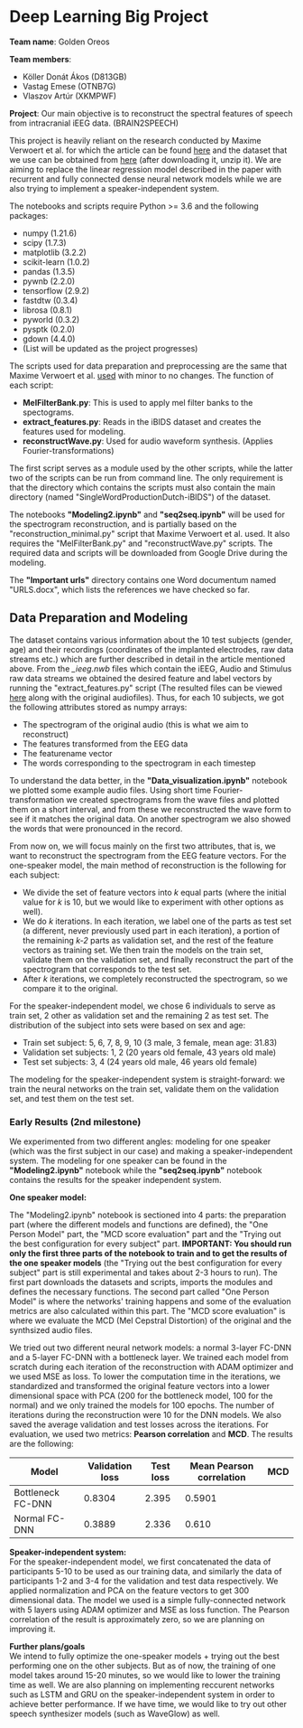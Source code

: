 <h1>Deep Learning Big Project</h1>

<b>Team name</b>: Golden Oreos

<b>Team members</b>:
- Köller Donát Ákos (D813GB)
- Vastag Emese (OTNB7G)
- Vlaszov Artúr (XKMPWF)

<b>Project</b>:
Our main objective is to reconstruct the spectral features of speech from intracranial iEEG data. (BRAIN2SPEECH)<br>

This project is heavily reliant on the research conducted by Maxime Verwoert
et al. for which the article can be found <a href="https://www.nature.com/articles/s41597-022-01542-9" rel='nofollow'>here</a> and
the dataset that we use can be obtained from <a href="https://osf.io/download/g6q5m/" rel='nofollow'>here</a> (after downloading it, unzip it). We are aiming to replace the linear regression model described in the paper with recurrent and fully connected dense neural network models while we are also trying to implement a speaker-independent system.

The notebooks and scripts require Python >= 3.6 and the following packages:
- numpy (1.21.6)
- scipy (1.7.3)
- matplotlib (3.2.2)
- scikit-learn (1.0.2)
- pandas (1.3.5)
- pywnb (2.2.0)
- tensorflow (2.9.2)
- fastdtw (0.3.4)
- librosa (0.8.1) 
- pyworld (0.3.2) 
- pysptk (0.2.0) 
- gdown (4.4.0)
- (List will be updated as the project progresses)

The scripts used for data preparation and preprocessing are the same that Maxime Verwoert et al. 
<a href="https://github.com/neuralinterfacinglab/SingleWordProductionDutch">used</a> with minor to no changes. 
The function of each script:
- <b>MelFilterBank.py</b>: This is used to apply mel filter banks to the spectograms.
- <b>extract_features.py</b>: Reads in the iBIDS dataset and creates the features used for modeling.
- <b>reconstructWave.py</b>: Used for audio waveform synthesis. (Applies Fourier-transformations)

The first script serves as a module used by the other scripts, while the latter two of the scripts can be run from 
command line. The only requirement is that the directory which contains the scripts must also contain the main directory 
(named "SingleWordProductionDutch-iBIDS") of the dataset.


The notebooks <b>"Modeling2.ipynb"</b>  and <b>"seq2seq.ipynb"</b> will be used for the spectrogram reconstruction, and is partially based on the "reconstruction_minimal.py" script 
that Maxime Verwoert et al. used. It also requires the "MelFilterBank.py" and "reconstructWave.py" scripts. The required data and scripts will be downloaded from Google Drive during the modeling.

The <b>"Important urls"</b> directory contains one Word documentum named "URLS.docx", which lists the references we have checked so far.

<h2> Data Preparation and Modeling </h2>

The dataset contains various information about the 10 test subjects (gender, age) and their recordings (coordinates of the implanted electrodes, raw data streams etc.) which are further described in detail in the article mentioned above. From the <i>_ieeg.nwb</i> files which contain the iEEG, Audio and Stimulus raw data streams we obtained the desired feature and label vectors by running the "extract_features.py" script (The resulted files can be viewed <a href="https://drive.google.com/drive/folders/1pdc95RPUk-Zh0J8kaYo8cXz_ickSOwcB?usp=sharing">here</a> along with the original audiofiles). 
Thus, for each 10 subjects, we got the following attributes stored as numpy arrays:
- The spectrogram of the original audio (this is what we aim to reconstruct)
- The features transformed from the EEG data
- The featurename vector
- The words corresponding to the spectrogram in each timestep

To understand the data better, in the <b>"Data_visualization.ipynb"</b> notebook we plotted some example audio files. Using short time Fourier-transformation we created spectrograms from the wave files and plotted them on a short interval, and from these we reconstructed the wave form to see if it matches the original data. On another spectrogram we also showed the words that were pronounced in the record.

From now on, we will focus mainly on the first two attributes, that is, we want to reconstruct the spectrogram from the EEG feature vectors.
For the one-speaker model, the main method of reconstruction is the following for each subject:
- We divide the set of feature vectors into <i>k</i> equal parts (where the initial value for <i>k</i> is 10, but we would like to experiment with 
other options as well).
- We do <i>k</i> iterations. In each iteration, we label one of the parts as test set (a different, never previously used part in each iteration),
a portion of the remaining <i>k-2</i> parts as validation set, and the rest of the feature vectors as training set. We then train the models on the train set, validate them on the validation set, and finally reconstruct the part of the spectrogram that corresponds to the test set.
- After <i>k</i> iterations, we completely reconstructed the spectrogram, so we compare it to the original.

For the speaker-independent model, we chose 6 individuals to serve as train set, 2 other as validation set and the remaining 2 as test set. 
The distribution of the subject into sets were based on sex and age:
- Train set subject: 5, 6, 7, 8, 9, 10 (3 male, 3 female, mean age: 31.83)
- Validation set subjects: 1, 2 (20 years old female, 43 years old male)
- Test set subjects: 3, 4  (24 years old male, 46 years old female)

The modeling for the speaker-independent system is straight-forward: we train the neural networks on the train set, validate them on the 
validation set, and test them on the test set.

<h3> Early Results (2nd milestone) </h3>

We experimented from two different angles: modeling for one speaker (which was the first subject in our case) and making a speaker-independent system. The modeling for one speaker can be found in the <b>"Modeling2.ipynb"</b> notebook while the <b>"seq2seq.ipynb"</b> notebook contains the results for the speaker independent system.

<b>One speaker model:</b>

The "Modeling2.ipynb" notebook is sectioned into 4 parts: the preparation part (where the different models and functions are defined), the "One Person Model" part, the "MCD score evaluation" part and the "Trying out the best configuration for every subject" part. <b>IMPORTANT: You should run only the first three parts of the notebook to train and to get the results of the one speaker models</b> (the "Trying out the best configuration for every subject" part is still experimental and takes about 2-3 hours to run). The first part downloads the datasets and scripts, imports the modules and defines the necessary functions. The second part called "One Person Model" is where the networks' training happens and some of the evaluation metrics are also calculated within this part. The "MCD score evaluation" is where we evaluate the MCD (Mel Cepstral Distortion) of the original and the synthsized audio files.

We tried out two different neural network models: a normal 3-layer FC-DNN and a 5-layer FC-DNN with a bottleneck layer. We trained each model from scratch during each iteration of the reconstruction with ADAM optimizer and we used MSE as loss. To lower the computation time in the iterations, we standardized and transformed the original feature vectors into a lower dimensional space with PCA (200 for the bottleneck model, 100 for the normal) and we only trained the models for 100 epochs. The number of iterations during the reconstruction were 10 for the DNN models. We also saved the average validation and test losses across the iterations. 
For evaluation, we used two metrics: <b>Pearson correlation</b> and <b>MCD</b>. The results are the following:

<table>
<thead>
  <tr>
    <th>Model </th>
    <th>Validation loss</th>
    <th>Test loss</th>
    <th>Mean Pearson correlation</th>
    <th>MCD</th>
  </tr>
</thead>
<tbody>
  <tr>
    <td>Bottleneck FC-DNN</td>
    <td>0.8304</td>
    <td>2.395</td>
    <td>0.5901</td>
    <td></td>
  </tr>
  <tr>
    <td>Normal FC-DNN</td>
    <td>0.3889</td>
    <td>2.336</td>
    <td>0.610</td>
    <td></td>
  </tr>
</tbody>
</table>

<b>Speaker-independent system:</b> <br>
For the speaker-independent model, we first concatenated the data of participants 5-10 to be used as our training data, and similarly the data of participants 1-2 and 3-4 for the validation and test data respectively. We applied normalization and PCA on the feature vectors to get 300 dimensional data. The model we used is a simple fully-connected network with 5 layers using ADAM optimizer and MSE as loss function. The Pearson correlation of the result is approximately zero, so we are planning on improving it.


<b>Further plans/goals</b> <br>
We intend to fully optimize the one-speaker models + trying out the best performing one on the other subjects. But as of now, the training of one model takes around 15-20 minutes, so we would like to lower the training time as well. We are also planning on implementing reccurent networks such as LSTM and GRU on the speaker-independent system in order to achieve better performance. If we have time, we would like to try out other speech synthesizer models (such as WaveGlow) as well.

